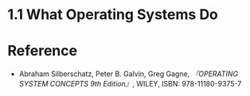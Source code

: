 # 1.1 What Operating Systems Do
# Reference
- Abraham Silberschatz, Peter B. Galvin, Greg Gagne, *『OPERATING SYSTEM CONCEPTS 9th Edition』*, WILEY, ISBN: 978-11180-9375-7
